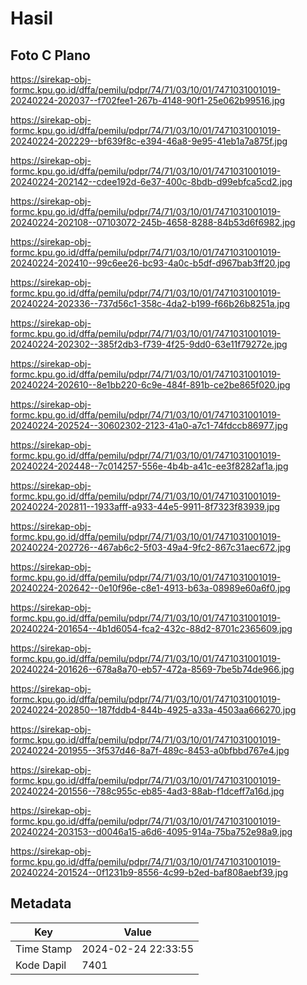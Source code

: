 # Hasil

## Foto C Plano

https://sirekap-obj-formc.kpu.go.id/dffa/pemilu/pdpr/74/71/03/10/01/7471031001019-20240224-202037--f702fee1-267b-4148-90f1-25e062b99516.jpg

https://sirekap-obj-formc.kpu.go.id/dffa/pemilu/pdpr/74/71/03/10/01/7471031001019-20240224-202229--bf639f8c-e394-46a8-9e95-41eb1a7a875f.jpg

https://sirekap-obj-formc.kpu.go.id/dffa/pemilu/pdpr/74/71/03/10/01/7471031001019-20240224-202142--cdee192d-6e37-400c-8bdb-d99ebfca5cd2.jpg

https://sirekap-obj-formc.kpu.go.id/dffa/pemilu/pdpr/74/71/03/10/01/7471031001019-20240224-202108--07103072-245b-4658-8288-84b53d6f6982.jpg

https://sirekap-obj-formc.kpu.go.id/dffa/pemilu/pdpr/74/71/03/10/01/7471031001019-20240224-202410--99c6ee26-bc93-4a0c-b5df-d967bab3ff20.jpg

https://sirekap-obj-formc.kpu.go.id/dffa/pemilu/pdpr/74/71/03/10/01/7471031001019-20240224-202336--737d56c1-358c-4da2-b199-f66b26b8251a.jpg

https://sirekap-obj-formc.kpu.go.id/dffa/pemilu/pdpr/74/71/03/10/01/7471031001019-20240224-202302--385f2db3-f739-4f25-9dd0-63e11f79272e.jpg

https://sirekap-obj-formc.kpu.go.id/dffa/pemilu/pdpr/74/71/03/10/01/7471031001019-20240224-202610--8e1bb220-6c9e-484f-891b-ce2be865f020.jpg

https://sirekap-obj-formc.kpu.go.id/dffa/pemilu/pdpr/74/71/03/10/01/7471031001019-20240224-202524--30602302-2123-41a0-a7c1-74fdccb86977.jpg

https://sirekap-obj-formc.kpu.go.id/dffa/pemilu/pdpr/74/71/03/10/01/7471031001019-20240224-202448--7c014257-556e-4b4b-a41c-ee3f8282af1a.jpg

https://sirekap-obj-formc.kpu.go.id/dffa/pemilu/pdpr/74/71/03/10/01/7471031001019-20240224-202811--1933afff-a933-44e5-9911-8f7323f83939.jpg

https://sirekap-obj-formc.kpu.go.id/dffa/pemilu/pdpr/74/71/03/10/01/7471031001019-20240224-202726--467ab6c2-5f03-49a4-9fc2-867c31aec672.jpg

https://sirekap-obj-formc.kpu.go.id/dffa/pemilu/pdpr/74/71/03/10/01/7471031001019-20240224-202642--0e10f96e-c8e1-4913-b63a-08989e60a6f0.jpg

https://sirekap-obj-formc.kpu.go.id/dffa/pemilu/pdpr/74/71/03/10/01/7471031001019-20240224-201654--4b1d6054-fca2-432c-88d2-8701c2365609.jpg

https://sirekap-obj-formc.kpu.go.id/dffa/pemilu/pdpr/74/71/03/10/01/7471031001019-20240224-201626--678a8a70-eb57-472a-8569-7be5b74de966.jpg

https://sirekap-obj-formc.kpu.go.id/dffa/pemilu/pdpr/74/71/03/10/01/7471031001019-20240224-202850--187fddb4-844b-4925-a33a-4503aa666270.jpg

https://sirekap-obj-formc.kpu.go.id/dffa/pemilu/pdpr/74/71/03/10/01/7471031001019-20240224-201955--3f537d46-8a7f-489c-8453-a0bfbbd767e4.jpg

https://sirekap-obj-formc.kpu.go.id/dffa/pemilu/pdpr/74/71/03/10/01/7471031001019-20240224-201556--788c955c-eb85-4ad3-88ab-f1dceff7a16d.jpg

https://sirekap-obj-formc.kpu.go.id/dffa/pemilu/pdpr/74/71/03/10/01/7471031001019-20240224-203153--d0046a15-a6d6-4095-914a-75ba752e98a9.jpg

https://sirekap-obj-formc.kpu.go.id/dffa/pemilu/pdpr/74/71/03/10/01/7471031001019-20240224-201524--0f1231b9-8556-4c99-b2ed-baf808aebf39.jpg


## Metadata

| Key        | Value               |
| ---------- | ------------------- |
| Time Stamp | 2024-02-24 22:33:55 |
| Kode Dapil | 7401                |



